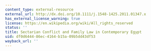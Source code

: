 ```yaml
---
content_type: external-resource
external_url: http://dx.doi.org/10.1111/j.1548-1425.2011.01347.x
has_external_license_warning: true
license: https://en.wikipedia.org/wiki/All_rights_reserved
status: ''
title: Sectarian Conflict and Family Law in Contemporary Egypt
uid: df0d6444-86ec-4164-b15a-09b5dd43df53
wayback_url: ''
---
```

